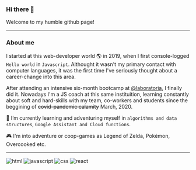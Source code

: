 ### Hi there 👋

Welcome to my humble github page!

---

### About me

I started at this web-developer world :earth_americas: in 2019, when I first console-logged `Hello world` in `Javascript`. Althought it wasn't my primary contact with computer languages, it was the first time I've seriously thought about a career-change into this area.

After attending an intensive six-month bootcamp at [@laboratoria](https://github.com/Laboratoria), I finally did it. Nowadays I'm a JS coach at this same instituition, learning constantly about soft and hard-skills with my team, co-workers and students since the beggining of ~~covid-pandemic calamity~~ March, 2020.

🌱 I’m currently learning and adventuring myself in `algorithms and data structures`, `Google Assistant and Cloud functions`.

:video_game:
I'm into adventure or coop-games as Legend of Zelda, Pokémon, Overcooked etc.

---

![html](https://img.shields.io/badge/-html-red)
![javascript](https://img.shields.io/badge/-javascript-yellow)
![css](https://img.shields.io/badge/-css-blue)
![react](https://img.shields.io/badge/-react-9cf)

<!--
**moniyama/moniyama** is a ✨ _special_ ✨ repository because its `README.md` (this file) appears on your GitHub profile.

Here are some ideas to get you started:

- 🔭 I’m currently working on ...
- 🌱 I’m currently learning ...
- 👯 I’m looking to collaborate on ...
- 🤔 I’m looking for help with ...
- 💬 Ask me about ...
- 📫 How to reach me: ...
- 😄 Pronouns: ...
- ⚡ Fun fact: ...
-->
